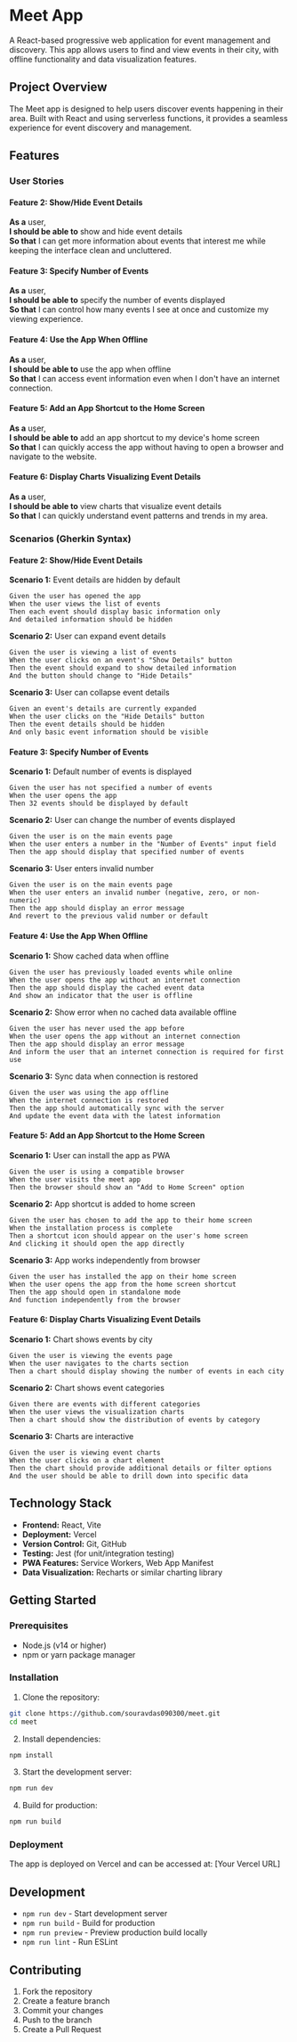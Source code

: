 # Meet App

A React-based progressive web application for event management and discovery. This app allows users to find and view events in their city, with offline functionality and data visualization features.

## Project Overview

The Meet app is designed to help users discover events happening in their area. Built with React and using serverless functions, it provides a seamless experience for event discovery and management.

## Features

### User Stories

#### Feature 2: Show/Hide Event Details
**As a** user,  
**I should be able to** show and hide event details  
**So that** I can get more information about events that interest me while keeping the interface clean and uncluttered.

#### Feature 3: Specify Number of Events
**As a** user,  
**I should be able to** specify the number of events displayed  
**So that** I can control how many events I see at once and customize my viewing experience.

#### Feature 4: Use the App When Offline
**As a** user,  
**I should be able to** use the app when offline  
**So that** I can access event information even when I don't have an internet connection.

#### Feature 5: Add an App Shortcut to the Home Screen
**As a** user,  
**I should be able to** add an app shortcut to my device's home screen  
**So that** I can quickly access the app without having to open a browser and navigate to the website.

#### Feature 6: Display Charts Visualizing Event Details
**As a** user,  
**I should be able to** view charts that visualize event details  
**So that** I can quickly understand event patterns and trends in my area.

### Scenarios (Gherkin Syntax)

#### Feature 2: Show/Hide Event Details

**Scenario 1:** Event details are hidden by default
```gherkin
Given the user has opened the app
When the user views the list of events
Then each event should display basic information only
And detailed information should be hidden
```

**Scenario 2:** User can expand event details
```gherkin
Given the user is viewing a list of events
When the user clicks on an event's "Show Details" button
Then the event should expand to show detailed information
And the button should change to "Hide Details"
```

**Scenario 3:** User can collapse event details
```gherkin
Given an event's details are currently expanded
When the user clicks on the "Hide Details" button
Then the event details should be hidden
And only basic event information should be visible
```

#### Feature 3: Specify Number of Events

**Scenario 1:** Default number of events is displayed
```gherkin
Given the user has not specified a number of events
When the user opens the app
Then 32 events should be displayed by default
```

**Scenario 2:** User can change the number of events displayed
```gherkin
Given the user is on the main events page
When the user enters a number in the "Number of Events" input field
Then the app should display that specified number of events
```

**Scenario 3:** User enters invalid number
```gherkin
Given the user is on the main events page
When the user enters an invalid number (negative, zero, or non-numeric)
Then the app should display an error message
And revert to the previous valid number or default
```

#### Feature 4: Use the App When Offline

**Scenario 1:** Show cached data when offline
```gherkin
Given the user has previously loaded events while online
When the user opens the app without an internet connection
Then the app should display the cached event data
And show an indicator that the user is offline
```

**Scenario 2:** Show error when no cached data available offline
```gherkin
Given the user has never used the app before
When the user opens the app without an internet connection
Then the app should display an error message
And inform the user that an internet connection is required for first use
```

**Scenario 3:** Sync data when connection is restored
```gherkin
Given the user was using the app offline
When the internet connection is restored
Then the app should automatically sync with the server
And update the event data with the latest information
```

#### Feature 5: Add an App Shortcut to the Home Screen

**Scenario 1:** User can install the app as PWA
```gherkin
Given the user is using a compatible browser
When the user visits the meet app
Then the browser should show an "Add to Home Screen" option
```

**Scenario 2:** App shortcut is added to home screen
```gherkin
Given the user has chosen to add the app to their home screen
When the installation process is complete
Then a shortcut icon should appear on the user's home screen
And clicking it should open the app directly
```

**Scenario 3:** App works independently from browser
```gherkin
Given the user has installed the app on their home screen
When the user opens the app from the home screen shortcut
Then the app should open in standalone mode
And function independently from the browser
```

#### Feature 6: Display Charts Visualizing Event Details

**Scenario 1:** Chart shows events by city
```gherkin
Given the user is viewing the events page
When the user navigates to the charts section
Then a chart should display showing the number of events in each city
```

**Scenario 2:** Chart shows event categories
```gherkin
Given there are events with different categories
When the user views the visualization charts
Then a chart should show the distribution of events by category
```

**Scenario 3:** Charts are interactive
```gherkin
Given the user is viewing event charts
When the user clicks on a chart element
Then the chart should provide additional details or filter options
And the user should be able to drill down into specific data
```

## Technology Stack

- **Frontend:** React, Vite
- **Deployment:** Vercel
- **Version Control:** Git, GitHub
- **Testing:** Jest (for unit/integration testing)
- **PWA Features:** Service Workers, Web App Manifest
- **Data Visualization:** Recharts or similar charting library

## Getting Started

### Prerequisites
- Node.js (v14 or higher)
- npm or yarn package manager

### Installation

1. Clone the repository:
```bash
git clone https://github.com/souravdas090300/meet.git
cd meet
```

2. Install dependencies:
```bash
npm install
```

3. Start the development server:
```bash
npm run dev
```

4. Build for production:
```bash
npm run build
```

### Deployment

The app is deployed on Vercel and can be accessed at: [Your Vercel URL]

## Development

- `npm run dev` - Start development server
- `npm run build` - Build for production
- `npm run preview` - Preview production build locally
- `npm run lint` - Run ESLint

## Contributing

1. Fork the repository
2. Create a feature branch
3. Commit your changes
4. Push to the branch
5. Create a Pull Request
